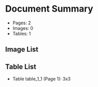 # Document Summary

- Pages: 2
- Images: 0
- Tables: 1

## Image List


## Table List

- Table table_1_1 (Page 1): 3x3
